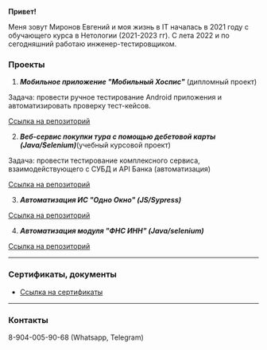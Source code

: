 **Привет!**

Меня зовут Миронов Евгений и моя жизнь в IT началась в 2021 году с обучающего курса в Нетологии (2021-2023 гг). С лета 2022 и по сегодняшний работаю инженер-тестировщиком.

### **Проекты**

1. **_Мобильное приложение "Мобильный Хоспис"_** (дипломный проект)

Задача: провести ручное тестирование Android приложения и автоматизировать проверку тест-кейсов.

[Ссылка на репозиторий](https://github.com/MironovED/diploma_QA)

2. **_Веб-сервис покупки тура с помощью дебетовой карты (Java/Selenium)_**(учебный курсовой проект)

Задача: провести тестирование комплексного сервиса, взаимодействующего с СУБД и API Банка (автоматизация)

[Ссылка на репозиторий](https://github.com/MironovED/course_project_0522)

3. **_Автоматизация ИС "Одно Окно" (JS/Sypress)_**

[Ссылка на репозиторий](https://github.com/MironovED/SingleWindow)

4. **_Автоматизация модуля "ФНС ИНН" (Java/selenium)_**

[Ссылка на репозиторий](https://github.com/MironovED/fns_inn_fl.git)

---

### **Сертификаты, документы**

-   [Ссылка на сертификаты](https://github.com/MironovED/MironovED/tree/master/certificate)

---

### **Контакты**

8-904-005-90-68 (Whatsapp, Telegram)
